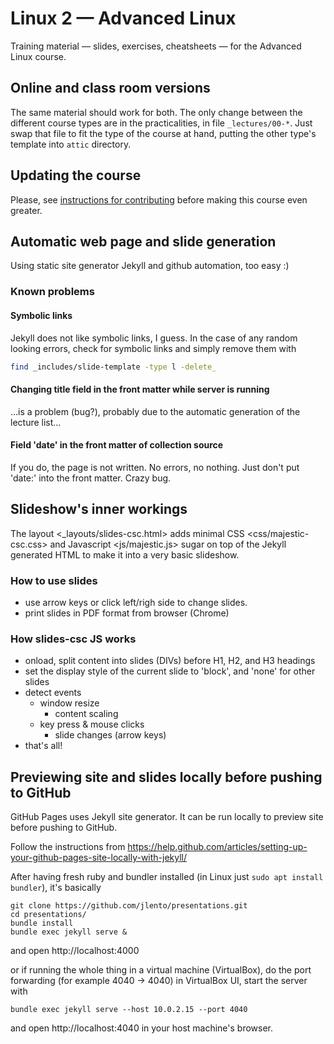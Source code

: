 # Linux 2 — Advanced Linux

Training material — slides, exercises, cheatsheets — for the Advanced
Linux course.


## Online and class room versions

The same material should work for both. The only change between the
different course types are in the practicalities, in file
`_lectures/00-*`. Just swap that file to fit the type of the course
at hand, putting the other type's template into `attic` directory.


## Updating the course

Please, see [instructions for contributing](CONTRIBUTING.md) before
making this course even greater.


## Automatic web page and slide generation

Using static site generator Jekyll and github automation, too easy :)


### Known problems

#### Symbolic links

Jekyll does not like symbolic links, I guess. In the case of any
random looking errors, check for symbolic links and simply
remove them with

```bash
find _includes/slide-template -type l -delete_
```

#### Changing title field in the front matter while server is running

...is a problem (bug?), probably due to the automatic generation of
the lecture list...

#### Field 'date' in the front matter of collection source

If you do, the page is not written. No errors, no nothing.  Just don't
put 'date:' into the front matter. Crazy bug.


## Slideshow's inner workings

The layout <_layouts/slides-csc.html> adds minimal CSS
<css/majestic-csc.css> and Javascript <js/majestic.js> sugar on top of
the Jekyll generated HTML to make it into a very basic slideshow.


### How to use slides

- use arrow keys or click left/righ side to change slides.
- print slides in PDF format from browser (Chrome)

### How slides-csc JS works

- onload, split content into slides (DIVs) before H1, H2, and H3
  headings
- set the display style of the current slide to 'block', and 'none'
  for other slides
- detect events
    - window resize
        - content scaling
    - key press & mouse clicks
        - slide changes (arrow keys)
- that's all!


## Previewing site and slides locally before pushing to GitHub

GitHub Pages uses Jekyll site generator. It can be run locally to
preview site before pushing to GitHub.

Follow the instructions from
https://help.github.com/articles/setting-up-your-github-pages-site-locally-with-jekyll/

After having fresh ruby and bundler installed (in Linux just `sudo apt
install bundler`), it's basically

```
git clone https://github.com/jlento/presentations.git
cd presentations/
bundle install
bundle exec jekyll serve &
```

and open http://localhost:4000

or if running the whole thing in a virtual machine (VirtualBox), do
the port forwarding (for example 4040 -> 4040) in VirtualBox UI,
start the server with

```
bundle exec jekyll serve --host 10.0.2.15 --port 4040
```

and open http://localhost:4040 in your host machine's browser.









